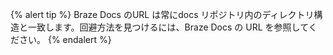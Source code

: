 {% alert tip %}
Braze Docs のURL は常にdocs リポジトリ内のディレクトリ構造と一致します。回避方法を見つけるには、Braze Docs の URL を参照してください。
{% endalert %}